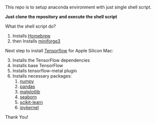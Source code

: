 This repo is to setup anaconda environment with just single shell script.

**Just clone the repository and execute the shell script**

What the shell script do?

1. Installs [Homebrew](https://brew.sh/)
2. then Installs [miniforge3](https://github.com/conda-forge/miniforge)

Next step to install [Tensorflow](https://www.tensorflow.org/) for Apple Silicon Mac:

3. Installs the TensorFlow dependencies
4. Installs base TensorFlow
5. Installs tensorflow-metal plugin
6. Installs necessary packages:
    1. [numpy](https://numpy.org/)
    2. [pandas](https://pandas.pydata.org/) 
    3. [matplotlib](https://matplotlib.org/) 
    4. [seaborn](https://seaborn.pydata.org/) 
    5. [scikit-learn](https://scikit-learn.org/stable/)
    6. [ipykernel](https://pypi.org/project/ipykernel/)

Thank You!
